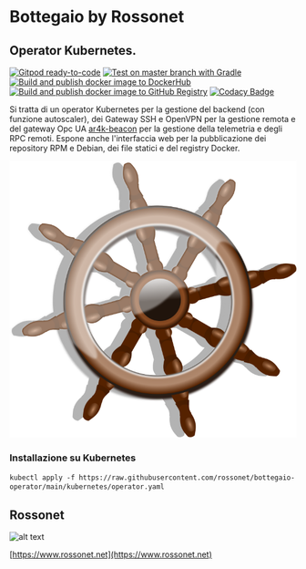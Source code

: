 # Bottegaio by Rossonet

## Operator Kubernetes.

[![Gitpod ready-to-code](https://img.shields.io/badge/Gitpod-ready--to--code-blue?logo=gitpod)](https://gitpod.io/#https://github.com/rossonet/bottegaio-operator)
[![Test on master branch with Gradle](https://github.com/rossonet/bottegaio-operator/actions/workflows/test-on-master-with-gradle.yml/badge.svg)](https://github.com/rossonet/bottegaio-operator/actions/workflows/test-on-master-with-gradle.yml)
[![Build and publish docker image to DockerHub](https://github.com/rossonet/bottegaio-operator/actions/workflows/publish-to-dockerhub.yml/badge.svg)](https://github.com/rossonet/bottegaio-operator/actions/workflows/publish-to-dockerhub.yml)
[![Build and publish docker image to GitHub Registry](https://github.com/rossonet/bottegaio-operator/actions/workflows/publish-to-github-registry.yml/badge.svg)](https://github.com/rossonet/bottegaio-operator/actions/workflows/publish-to-github-registry.yml)
[![Codacy Badge](https://app.codacy.com/project/badge/Grade/54bb856923194f7f914dd145410e5fe6)](https://www.codacy.com/gh/rossonet/bottegaio-operator/dashboard?utm_source=github.com&amp;utm_medium=referral&amp;utm_content=rossonet/bottegaio-operator&amp;utm_campaign=Badge_Grade)

Si tratta di un operator Kubernetes per la gestione del backend (con funzione autoscaler), dei Gateway SSH e OpenVPN per la gestione remota e del gateway Opc UA [ar4k-beacon](https://github.com/rossonet/ar4k-beacon) per la gestione della telemetria e degli RPC remoti. Espone anche l'interfaccia web per la pubblicazione dei repository RPM e Debian, dei file statici e del registry Docker.

![alt text](https://raw.githubusercontent.com/rossonet/bottegaio-operator/master/artwork/rudder.png "Bottegaio Operator logo")

### Installazione su Kubernetes

```
kubectl apply -f https://raw.githubusercontent.com/rossonet/bottegaio-operator/main/kubernetes/operator.yaml
```

## Rossonet

![alt text](https://app.rossonet.net/wp-content/uploads/2021/10/rossonet-logo_280_115.png "Rossonet")

[https://www.rossonet.net](https://www.rossonet.net)

